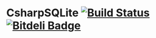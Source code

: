 # CsharpSQLite [![Build Status](https://travis-ci.org/CsharpDatabase/CsharpSQLite.svg?branch=master)](https://travis-ci.org/CsharpDatabase/CsharpSQLite) [![Bitdeli Badge](https://d2weczhvl823v0.cloudfront.net/CsharpDatabase/csharpsqlite/trend.png)](https://bitdeli.com/free "Bitdeli Badge")
